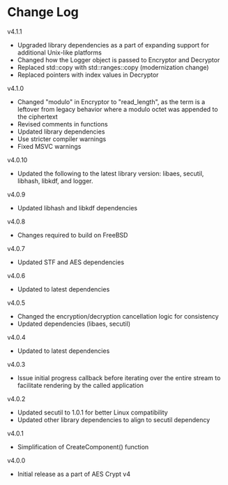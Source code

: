 # Change Log

v4.1.1

- Upgraded library dependencies as a part of expanding support for additional
  Unix-like platforms
- Changed how the Logger object is passed to Encryptor and Decryptor
- Replaced std::copy with std::ranges::copy (modernization change)
- Replaced pointers with index values in Decryptor

v4.1.0

- Changed "modulo" in Encryptor to "read_length", as the term is a leftover from
  legacy behavior where a modulo octet was appended to the ciphertext
- Revised comments in functions
- Updated library dependencies
- Use stricter compiler warnings
- Fixed MSVC warnings

v4.0.10

- Updated the following to the latest library version:
  libaes, secutil, libhash, libkdf, and logger.

v4.0.9

- Updated libhash and libkdf dependencies

v4.0.8

- Changes required to build on FreeBSD

v4.0.7

- Updated STF and AES dependencies

v4.0.6

- Updated to latest dependencies

v4.0.5

- Changed the encryption/decryption cancellation logic for consistency
- Updated dependencies (libaes, secutil)

v4.0.4

- Updated to latest dependencies

v4.0.3

- Issue initial progress callback before iterating over the entire stream
  to facilitate rendering by the called application

v4.0.2

- Updated secutil to 1.0.1 for better Linux compatibility
- Updated other library dependencies to align to secutil dependency

v4.0.1

- Simplification of CreateComponent() function

v4.0.0

- Initial release as a part of AES Crypt v4
